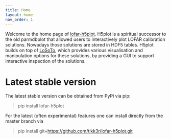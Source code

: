 ```yaml
---
title: Home
layout: home
nav_order: 1
---
```

Welcome to the home page of [lofar-h5plot]. H5plot is a spiritual successor to the old parmdbplot that allowed users to interactively plot LOFAR calibration solutions. Nowadays those solutions are stored in HDF5 tables. H5plot builds on top of [LoSoTo], which provides various visualisation and manipulation options for these solutions, by providing a GUI to support interactive inspection of the solutions.

# Latest stable version
The latest stable version can be obtained from PyPi via pip:
> pip install lofar-h5plot

For the latest (often experimental) features one can install directly from the master branch via
> pip install git+https://github.com/tikk3r/lofar-h5plot.git

[lofar-h5plot]: https://github.com/tikk3r/lofar-h5plot
[LoSoTo]: https://github.com/revoltek/losoto
